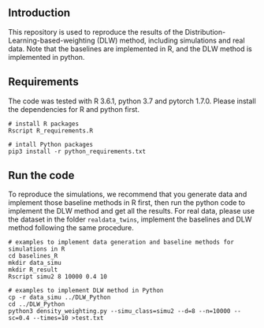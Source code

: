 ## Introduction

This repository is used to reproduce the results of the Distribution-Learning-based-weighting (DLW) method, including simulations and real data. Note that the baselines are implemented in R, and the DLW method is implemented in python.

## Requirements
The code was tested with R 3.6.1, python 3.7 and pytorch 1.7.0. Please install the dependencies for R and python first. 

```
# install R packages
Rscript R_requirements.R

# intall Python packages
pip3 install -r python_requirements.txt

```
## Run the code

To reproduce the simulations, we recommend that you generate data and implement those baseline methods in R first, then run the python code to implement the DLW method and get all the results. For real data, please use the dataset in the folder `realdata_twins`, implement the baselines and DLW method following the same procedure.

```
# examples to implement data generation and baseline methods for simulations in R
cd baselines_R
mkdir data_simu
mkdir R_result
Rscript simu2 8 10000 0.4 10

# examples to implement DLW method in Python
cp -r data_simu ../DLW_Python
cd ../DLW_Python
python3 density_weighting.py --simu_class=simu2 --d=8 --n=10000 --sc=0.4 --times=10 >test.txt

```


